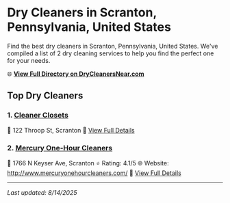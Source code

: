 # Dry Cleaners in Scranton, Pennsylvania, United States

Find the best dry cleaners in Scranton, Pennsylvania, United States. We've compiled a list of 2 dry cleaning services to help you find the perfect one for your needs.

🌐 **[View Full Directory on DryCleanersNear.com](https://drycleanersnear.com/city/US/Pennsylvania/Scranton)**

## Top Dry Cleaners

### 1. [Cleaner Closets](https://drycleanersnear.com/dryCleaner/6860f2e69e55fd3072cb36e6/cleaner-closets)
📍 122 Throop St, Scranton
🔗 [View Full Details](https://drycleanersnear.com/dryCleaner/6860f2e69e55fd3072cb36e6/cleaner-closets)

### 2. [Mercury One-Hour Cleaners](https://drycleanersnear.com/dryCleaner/6860f2e79e55fd3072cb3721/mercury-one-hour-cleaners)
📍 1766 N Keyser Ave, Scranton
⭐ Rating: 4.1/5
🌐 Website: http://www.mercuryonehourcleaners.com/
🔗 [View Full Details](https://drycleanersnear.com/dryCleaner/6860f2e79e55fd3072cb3721/mercury-one-hour-cleaners)


---

*Last updated: 8/14/2025*
